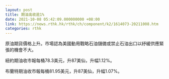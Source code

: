 ```yaml
---
layout: post
title: 期油高收逾1%
date: 2021-10-08 05:42:09.000000000 +08:00
link: https://news.rthk.hk/rthk/ch/component/k2/1614073-20211008.htm
categories: rthk
---
```


原油期貨價格上升。市場認為美國動用戰略石油儲備或禁止石油出口以紓緩供應緊張的機會不大。

紐約期油收市報每桶78.3美元，升87美仙，升幅1.12%。

布蘭特期油收市報每桶81.95美元，升87美仙，升幅1.07%。
